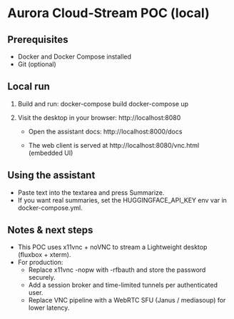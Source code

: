 # Aurora Cloud-Stream POC (local)

## Prerequisites
- Docker and Docker Compose installed
- Git (optional)

## Local run
1. Build and run:
   docker-compose build
   docker-compose up

2. Visit the desktop in your browser:
   http://localhost:8080

   - Open the assistant docs:
     http://localhost:8000/docs

   - The web client is served at http://localhost:8080/vnc.html (embedded UI)

## Using the assistant
- Paste text into the textarea and press Summarize.
- If you want real summaries, set the HUGGINGFACE_API_KEY env var in docker-compose.yml.

## Notes & next steps
- This POC uses x11vnc + noVNC to stream a Lightweight desktop (fluxbox + xterm).
- For production:
  - Replace x11vnc -nopw with -rfbauth and store the password securely.
  - Add a session broker and time-limited tunnels per authenticated user.
  - Replace VNC pipeline with a WebRTC SFU (Janus / mediasoup) for lower latency.
